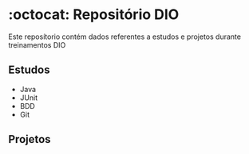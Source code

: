 # :octocat: Repositório DIO 
Este reposítorio contém dados referentes a estudos e projetos durante treinamentos DIO 

## Estudos
- Java
- JUnit
- BDD
- Git


## Projetos